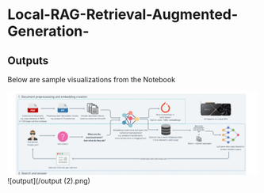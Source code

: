 # Local-RAG-Retrieval-Augmented-Generation-

## Outputs

Below are sample visualizations from the Notebook

![workflow](/workflow.png)
![output](/output (2).png)

